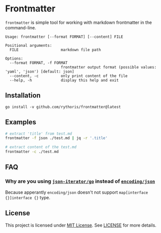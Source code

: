 # Frontmatter

`frontmatter` is simple tool for working with markdown frontmatter in the command-line.

```
Usage: frontmatter [--format FORMAT] [--content] FILE

Positional arguments:
  FILE                   markdown file path

Options:
  --format FORMAT, -f FORMAT
                         frontmatter output format (possible values: 'yaml', 'json') [default: json]
  --content, -c          only print content of the file
  --help, -h             display this help and exit
```

## Installation

```console
go install -v github.com/rythoris/frontmatter@latest
```

## Examples

```sh
# extract 'title' from test.md
frontmatter -f json ./test.md | jq -r '.title'

# extract content of the test.md
frontmatter -c ./test.md
```

## FAQ

### Why are you using [`json-iterator/go`](https://github.com/json-iterator/go) instead of [`encoding/json`](https://pkg.go.dev/encoding/json)

Because apperantly `encoding/json` doesn't not support `map[interface {}]interface {}` type.

## License

This project is licensed under [MIT License](https://opensource.org/license/mit/). See [LICENSE](./LICENSE) for more details.